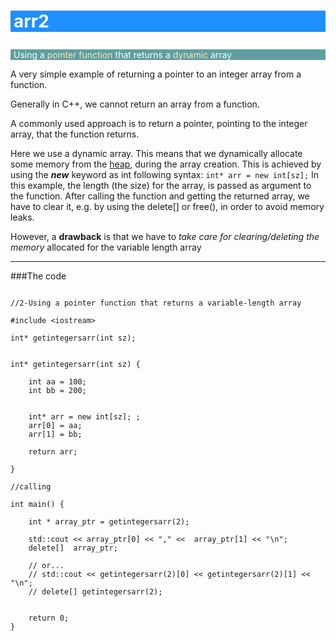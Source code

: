 # <h1 id="toc_0"><p style="background-color:DodgerBlue; color:white; padding-left:5px"> arr2</p></h1>
<p style="background-color:cadetblue; color:white; padding-left:5px"> Using a <span style="color:moccasin">pointer function</span> that returns a <span style="color:moccasin">dynamic</span> array</p>



A very simple example of returning a pointer to an integer array from a function.

Generally in C++, we cannot return an array from a function. 

A commonly used approach is to return a pointer, pointing to the integer array, that the function returns.

Here we use a dynamic array. This means that we dynamically allocate some memory from the [heap](https://en.wikipedia.org/wiki/C_dynamic_memory_allocation), during the array creation. This is achieved by using the _**new**_ keyword as int following syntax:
``` int* arr = new int[sz]; ```
In this example, the length (the size)  for the array, is passed as argument to the function.
After calling the function and getting the returned  array, we have to clear it, e.g. by using the delete[] or free(), in order to avoid memory leaks. 

However, a **drawback** is that we have to _take care for clearing/deleting the memory_ allocated for the variable length array
___

###The code

```

//2-Using a pointer function that returns a variable-length array

#include <iostream>

int* getintegersarr(int sz);


int* getintegersarr(int sz) { 

    int aa = 100;
    int bb = 200;

   
    int* arr = new int[sz]; ;
    arr[0] = aa;
    arr[1] = bb;

    return arr;

}

//calling

int main() { 
    
    int * array_ptr = getintegersarr(2);
 
    std::cout << array_ptr[0] << "," <<  array_ptr[1] << "\n";
    delete[]  array_ptr;

    // or...
    // std::cout << getintegersarr(2)[0] << getintegersarr(2)[1] << "\n";
    // delete[] getintegersarr(2);


    return 0; 
}


```



